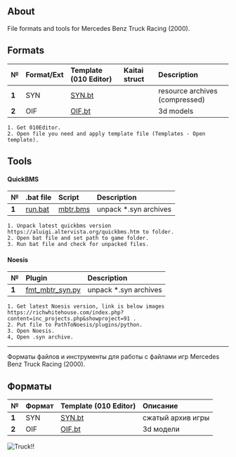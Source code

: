 ## About
File formats and tools for Mercedes Benz Truck Racing (2000).

## Formats
| № | Format/Ext  | Template (010 Editor) |  Kaitai struct | Description   |
| :-- | :------- | :-- |  :-- | :-- |
|  **1**  | SYN |  [SYN.bt](https://github.com/AlexKimov/MBTR-file-formats/blob/master/templates/010editor/SYN.bt) |  | resource archives (compressed) |
|  **2**  | OIF |  [OIF.bt](https://github.com/AlexKimov/MBTR-file-formats/blob/master/templates/010editor/OIF.bt) |  | 3d models |

    1. Get 010Editor.
    2. Open file you need and apply template file (Templates - Open template).

## Tools

#### QuickBMS 

| № | .bat file | Script  | Description   |
| :-- | :------- | :-------  | :-- |
|  **1**  | [run.bat](https://github.com/AlexKimov/MBTR-file-formats/blob/master/scripts/bms/run.bat) | [mbtr.bms](https://github.com/AlexKimov/MBTR-file-formats/blob/master/scripts/bms/mbtr.bms)  | unpack *.syn archives |

    1. Unpack latest quickbms version https://aluigi.altervista.org/quickbms.htm to folder.
    2. Open bat file and set path to game folder.
    3. Run bat file and check for unpacked files.
    
#### Noesis

| № | Plugin | Description   |
| :-- | :------- | :-------  | 
|  **1**  | [fmt_mbtr_syn.py](https://github.com/AlexKimov/MBTR-file-formats/blob/master/plugins/noesis/fmt_mbtr_syn.py)  | unpack *.syn archives |

    1. Get latest Noesis version, link is below images https://richwhitehouse.com/index.php?content=inc_projects.php&showproject=91 .
    2. Put file to PathToNoesis/plugins/python.
    3. Open Noesis. 
    4, Open .syn archive.
        
----

Форматы файлов и инструменты для работы с файлами игр Mercedes Benz Truck Racing (2000).

## Форматы
| № | Формат | Template (010 Editor) | Описание   |
| :-- | :------- | :-- |  :-- | 
|  **1**  | SYN |  [SYN.bt](https://github.com/AlexKimov/MBTR-file-formats/blob/master/templates/010editor/SYN.bt) |  сжатый архив игры |
|  **2**  | OIF |  [OIF.bt](https://github.com/AlexKimov/MBTR-file-formats/blob/master/templates/010editor/OIF.bt) |  3d модели |

![Truck!!](truck.tga)
